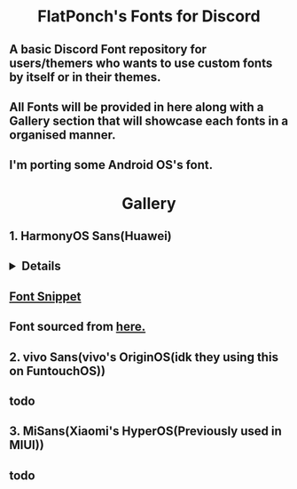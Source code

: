 <p align="center">
    <h1 align="center">FlatPonch's Fonts for Discord</h1>
</p>

## A basic Discord Font repository for users/themers who wants to use custom fonts by itself or in their themes.
## All Fonts will be provided in here along with a Gallery section that will showcase each fonts in a organised manner.
## I'm porting some Android OS's font.
<h1 align="center">Gallery</h1>
<h2 align="left">1. HarmonyOS Sans(Huawei)</h2>
<h2><details>
<p align="left">
<img src="./assets/hmos/hmos-1.jpg" width="300"/>
<img src="./assets/hmos/hmos-2.jpg" width="300"/>
<img src="./assets/hmos/hmos-3.jpg" width="300"/>
<img src="./assets/hmos/hmos-4.jpg" width="300"/>
</p>
</details>
</h2>

## [Font Snippet](https://raw.githubusercontent.com/FlatPonch/Vendetta-Fonts/main/HarmonyOS_Sans/HarmonyOS_Sans-font-snippet.json)
## Font sourced from [here.](https://developer.huawei.com/consumer/cn/design/resource/)

<h2 align="left">2. vivo Sans(vivo's OriginOS(idk they using this on FuntouchOS))</h2>
<h2>todo

<h2 align="left">3. MiSans(Xiaomi's HyperOS(Previously used in MIUI))</h2>
<h2>todo

<!--
template(me only)

<h2 align="left">Number. Font name here</h2>
<h2><details>
<p align="left">
<img src="./assets/fontnamehere-1.png" width="300"/>
<img src="./assets/fontnamehere-2.png" width="300"/>
<img src="./assets/fontnamehere-3.png" width="300"/>
<img src="./assets/fontnamehere-4.png" width="300"/>
</p>
</details>
</h2>

## [Font Snippet](https://raw.githubusercontent.com/FlatPonch/Vendetta-Fonts/main/"fontpath"/"fontname"-font-snippet.json)
## Font sourced from [here.](source here)

yk, i copy(stole) from here :P -> https://github.com/Rairof/Theme-Fonts
-->
